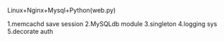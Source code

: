 Linux+Nginx+Mysql+Python(web.py)

1.memcachd save session
2.MySQLdb module
3.singleton
4.logging sys
5.decorate auth

